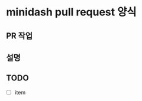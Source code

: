 # minidash pull request 양식

## PR 작업
<!-- 작업 주제 혹은 제목을 적어주세요 -->

## 설명
<!-- 설명을 적어주세요 -->


## TODO
- [ ] item
